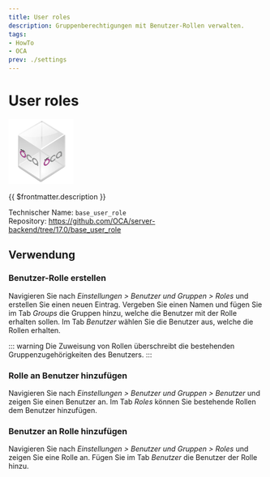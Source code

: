 ```yaml
---
title: User roles
description: Gruppenberechtigungen mit Benutzer-Rollen verwalten.
tags:
- HowTo
- OCA
prev: ./settings
---
```

# User roles
![icon_oca_app](attachments/icon_oca_app.png)

{{ $frontmatter.description }}

Technischer Name: `base_user_role`\
Repository: <https://github.com/OCA/server-backend/tree/17.0/base_user_role>

## Verwendung

### Benutzer-Rolle erstellen

Navigieren Sie nach *Einstellungen > Benutzer und Gruppen > Roles* und erstellen Sie einen neuen Eintrag. Vergeben Sie einen Namen und fügen Sie im Tab *Groups* die Gruppen hinzu, welche die Benutzer mit der Rolle erhalten sollen. Im Tab *Benutzer* wählen Sie die Benutzer aus, welche die Rollen erhalten.

::: warning
Die Zuweisung von Rollen überschreibt die bestehenden Gruppenzugehörigkeiten des Benutzers. 
:::

### Rolle an Benutzer hinzufügen

Navigieren Sie nach *Einstellungen > Benutzer und Gruppen > Benutzer* und zeigen Sie einen Benutzer an. Im Tab *Roles* können Sie bestehende Rollen dem Benutzer hinzufügen.

### Benutzer an Rolle hinzufügen

Navigieren Sie nach *Einstellungen > Benutzer und Gruppen > Roles* und zeigen Sie eine Rolle an. Fügen Sie im Tab *Benutzer* die Benutzer der Rolle hinzu.